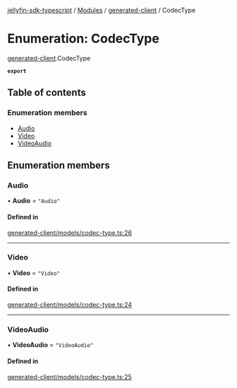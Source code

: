 [jellyfin-sdk-typescript](../README.md) / [Modules](../modules.md) / [generated-client](../modules/generated_client.md) / CodecType

# Enumeration: CodecType

[generated-client](../modules/generated_client.md).CodecType

**`export`**

## Table of contents

### Enumeration members

- [Audio](generated_client.CodecType.md#audio)
- [Video](generated_client.CodecType.md#video)
- [VideoAudio](generated_client.CodecType.md#videoaudio)

## Enumeration members

### Audio

• **Audio** = `"Audio"`

#### Defined in

[generated-client/models/codec-type.ts:26](https://github.com/thornbill/jellyfin-sdk-typescript/blob/46678c1/src/generated-client/models/codec-type.ts#L26)

___

### Video

• **Video** = `"Video"`

#### Defined in

[generated-client/models/codec-type.ts:24](https://github.com/thornbill/jellyfin-sdk-typescript/blob/46678c1/src/generated-client/models/codec-type.ts#L24)

___

### VideoAudio

• **VideoAudio** = `"VideoAudio"`

#### Defined in

[generated-client/models/codec-type.ts:25](https://github.com/thornbill/jellyfin-sdk-typescript/blob/46678c1/src/generated-client/models/codec-type.ts#L25)
